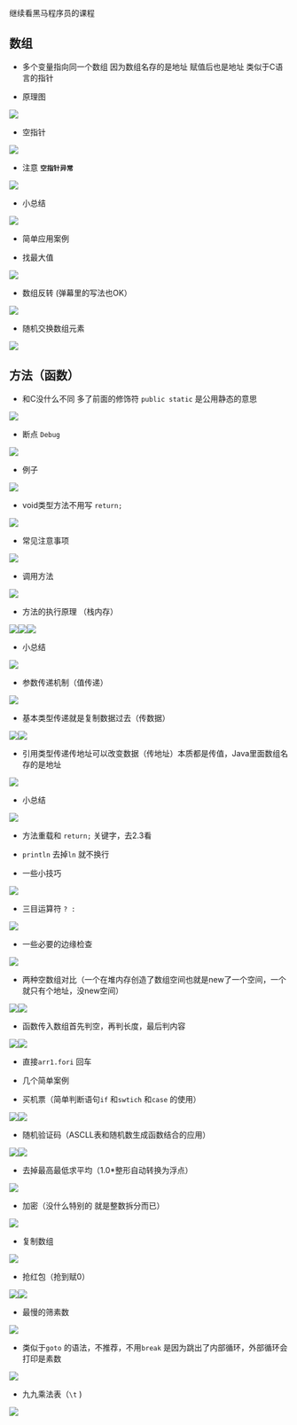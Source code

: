 <span id="658"></span>

继续看黑马程序员的课程

## 数组

-   多个变量指向同一个数组 因为数组名存的是地址 赋值后也是地址
    类似于C语言的指针

-   原理图

<img src="JavaStudyWeek-2.1_files/Image.png"
style="--en-uploadstate:uploaded;" type="image/png"
data-filename="Image.png" />

-   空指针

<img src="JavaStudyWeek-2.1_files/Image%20%5B1%5D.png"
style="--en-uploadstate:uploaded;" type="image/png"
data-filename="Image.png" />

-   注意 **`空指针异常`**

<img src="JavaStudyWeek-2.1_files/Image%20%5B2%5D.png"
style="--en-uploadstate:uploaded;" type="image/png"
data-filename="Image.png" />

-   小总结

<img src="JavaStudyWeek-2.1_files/Image%20%5B3%5D.png"
style="--en-uploadstate:uploaded;" type="image/png"
data-filename="Image.png" />

-   简单应用案例

-   找最大值

<img src="JavaStudyWeek-2.1_files/Image%20%5B4%5D.png"
style="--en-uploadstate:uploaded;" type="image/png"
data-filename="Image.png" />

-   数组反转 (弹幕里的写法也OK）

<img src="JavaStudyWeek-2.1_files/Image%20%5B5%5D.png"
style="--en-uploadstate:uploaded;" type="image/png"
data-filename="Image.png" />

-   随机交换数组元素

<img src="JavaStudyWeek-2.1_files/Image%20%5B6%5D.png"
style="--en-uploadstate:uploaded;" type="image/png"
data-filename="Image.png" />

## 方法（函数）

-   和C没什么不同 多了前面的修饰符 `public static` 是公用静态的意思

<img src="JavaStudyWeek-2.1_files/Image%20%5B7%5D.png"
style="--en-uploadstate:uploaded;" type="image/png"
data-filename="Image.png" />

-   断点 `Debug`

<img src="JavaStudyWeek-2.1_files/Image%20%5B8%5D.png"
style="--en-uploadstate:uploaded;" type="image/png"
data-filename="Image.png" />

-   例子

<img src="JavaStudyWeek-2.1_files/Image%20%5B9%5D.png"
style="--en-uploadstate:uploaded;" type="image/png"
data-filename="Image.png" />

-   void类型方法不用写 `return;`

<img src="JavaStudyWeek-2.1_files/Image%20%5B10%5D.png"
style="--en-uploadstate:uploaded;" type="image/png"
data-filename="Image.png" />

-   常见注意事项

<img src="JavaStudyWeek-2.1_files/Image%20%5B11%5D.png"
style="--en-uploadstate:uploaded;" type="image/png"
data-filename="Image.png" />

-   调用方法

<img src="JavaStudyWeek-2.1_files/Image%20%5B12%5D.png"
style="--en-uploadstate:uploaded;" type="image/png"
data-filename="Image.png" />

-   方法的执行原理 （栈内存）

<img src="JavaStudyWeek-2.1_files/Image%20%5B13%5D.png"
style="--en-uploadstate:uploaded;" type="image/png"
data-filename="Image.png" /><img src="JavaStudyWeek-2.1_files/Image%20%5B14%5D.png"
style="--en-uploadstate:uploaded;" type="image/png"
data-filename="Image.png" /><img src="JavaStudyWeek-2.1_files/Image%20%5B15%5D.png"
style="--en-uploadstate:uploaded;" type="image/png"
data-filename="Image.png" />

-   小总结

<img src="JavaStudyWeek-2.1_files/Image%20%5B16%5D.png"
style="--en-uploadstate:uploaded;" type="image/png"
data-filename="Image.png" />

-   参数传递机制（值传递）

<img src="JavaStudyWeek-2.1_files/Image%20%5B17%5D.png"
style="--en-uploadstate:uploaded;" type="image/png"
data-filename="Image.png" />

-   基本类型传递就是复制数据过去（传数据）

<img src="JavaStudyWeek-2.1_files/Image%20%5B18%5D.png"
style="--en-uploadstate:uploaded;" type="image/png"
data-filename="Image.png" /><img src="JavaStudyWeek-2.1_files/Image%20%5B19%5D.png"
style="--en-uploadstate:uploaded;" type="image/png"
data-filename="Image.png" />

-   引用类型传递传地址可以改变数据（传地址）本质都是传值，Java里面数组名存的是地址

<img src="JavaStudyWeek-2.1_files/Image%20%5B20%5D.png"
style="--en-uploadstate:uploaded;" type="image/png"
data-filename="Image.png" />

-   小总结

<img src="JavaStudyWeek-2.1_files/Image%20%5B21%5D.png"
style="--en-uploadstate:uploaded;" type="image/png"
data-filename="Image.png" />

-   方法重载和 `return;` 关键字，去2.3看

<!-- -->

-   `println` 去掉`ln` 就不换行

-   一些小技巧

<img src="JavaStudyWeek-2.1_files/Image%20%5B22%5D.png"
style="--en-uploadstate:uploaded;" type="image/png"
data-filename="Image.png" />

-   三目运算符 `? :`

<img src="JavaStudyWeek-2.1_files/Image%20%5B23%5D.png"
style="--en-uploadstate:uploaded;" type="image/png"
data-filename="Image.png" />

-   一些必要的边缘检查

<img src="JavaStudyWeek-2.1_files/Image%20%5B24%5D.png"
style="--en-uploadstate:uploaded;" type="image/png"
data-filename="Image.png" />

-   两种空数组对比（一个在堆内存创造了数组空间也就是new了一个空间，一个就只有个地址，没new空间）

<img src="JavaStudyWeek-2.1_files/Image%20%5B25%5D.png"
style="--en-uploadstate:uploaded;" type="image/png"
data-filename="Image.png" /><img src="JavaStudyWeek-2.1_files/Image%20%5B26%5D.png"
style="--en-uploadstate:uploaded;" type="image/png"
data-filename="Image.png" />

-   函数传入数组首先判空，再判长度，最后判内容

<img src="JavaStudyWeek-2.1_files/Image%20%5B27%5D.png"
style="--en-uploadstate:uploaded;" type="image/png"
data-filename="Image.png" /><img src="JavaStudyWeek-2.1_files/Image%20%5B28%5D.png"
style="--en-uploadstate:uploaded;" type="image/png"
data-filename="Image.png" />

-   直接`arr1.fori` 回车

-   几个简单案例

-   买机票（简单判断语句`if` 和`swtich` 和`case` 的使用）

<img src="JavaStudyWeek-2.1_files/Image%20%5B29%5D.png"
style="--en-uploadstate:uploaded;" type="image/png"
data-filename="Image.png" /><img src="JavaStudyWeek-2.1_files/Image%20%5B30%5D.png"
style="--en-uploadstate:uploaded;" type="image/png"
data-filename="Image.png" />

-   随机验证码（ASCLL表和随机数生成函数结合的应用）

<img src="JavaStudyWeek-2.1_files/Image%20%5B31%5D.png"
style="--en-uploadstate:uploaded;" type="image/png"
data-filename="Image.png" /><img src="JavaStudyWeek-2.1_files/Image%20%5B32%5D.png"
style="--en-uploadstate:uploaded;" type="image/png"
data-filename="Image.png" />

-   去掉最高最低求平均（1.0\*整形自动转换为浮点）

<img src="JavaStudyWeek-2.1_files/Image%20%5B33%5D.png"
style="--en-uploadstate:uploaded;" type="image/png"
data-filename="Image.png" />

-   加密（没什么特别的 就是整数拆分而已）

<img src="JavaStudyWeek-2.1_files/Image%20%5B34%5D.png"
style="--en-uploadstate:uploaded;" type="image/png"
data-filename="Image.png" />

-   复制数组

<img src="JavaStudyWeek-2.1_files/Image%20%5B35%5D.png"
style="--en-uploadstate:uploaded;" type="image/png"
data-filename="Image.png" />

-   抢红包（抢到赋0）

<img src="JavaStudyWeek-2.1_files/Image%20%5B36%5D.png"
style="--en-uploadstate:uploaded;" type="image/png"
data-filename="Image.png" /><img src="JavaStudyWeek-2.1_files/Image%20%5B37%5D.png"
style="--en-uploadstate:uploaded;" type="image/png"
data-filename="Image.png" />

-   最慢的筛素数

<img src="JavaStudyWeek-2.1_files/Image%20%5B38%5D.png"
style="--en-uploadstate:uploaded;" type="image/png"
data-filename="Image.png" />

-   类似于`goto` 的语法，不推荐，不用`break`
    是因为跳出了内部循环，外部循环会打印是素数

<img src="JavaStudyWeek-2.1_files/Image%20%5B39%5D.png"
style="--en-uploadstate:uploaded;" type="image/png"
data-filename="Image.png" />

  

-   九九乘法表（`\t` )

<img src="JavaStudyWeek-2.1_files/Image%20%5B40%5D.png"
style="--en-uploadstate:uploaded;" type="image/png"
data-filename="Image.png" />
